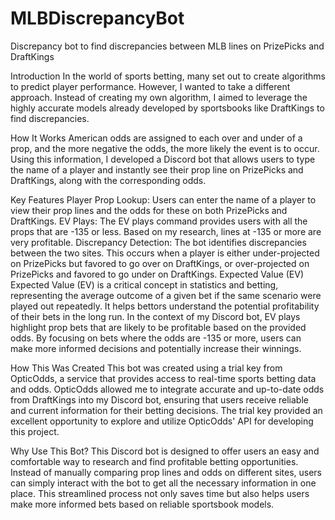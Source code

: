 # MLBDiscrepancyBot
Discrepancy bot to find discrepancies between MLB lines on PrizePicks and DraftKings

Introduction
In the world of sports betting, many set out to create algorithms to predict player performance. However, I wanted to take a different approach. Instead of creating my own algorithm, I aimed to leverage the highly accurate models already developed by sportsbooks like DraftKings to find discrepancies.

How It Works
American odds are assigned to each over and under of a prop, and the more negative the odds, the more likely the event is to occur. Using this information, I developed a Discord bot that allows users to type the name of a player and instantly see their prop line on PrizePicks and DraftKings, along with the corresponding odds.

Key Features
Player Prop Lookup: Users can enter the name of a player to view their prop lines and the odds for these on both PrizePicks and DraftKings.
EV Plays: The EV plays command provides users with all the props that are -135 or less. Based on my research, lines at -135 or more are very profitable.
Discrepancy Detection: The bot identifies discrepancies between the two sites. This occurs when a player is either under-projected on PrizePicks but favored to go over on DraftKings, or over-projected on PrizePicks and favored to go under on DraftKings.
Expected Value (EV)
Expected Value (EV) is a critical concept in statistics and betting, representing the average outcome of a given bet if the same scenario were played out repeatedly. It helps bettors understand the potential profitability of their bets in the long run. In the context of my Discord bot, EV plays highlight prop bets that are likely to be profitable based on the provided odds. By focusing on bets where the odds are -135 or more, users can make more informed decisions and potentially increase their winnings.

How This Was Created
This bot was created using a trial key from OpticOdds, a service that provides access to real-time sports betting data and odds. OpticOdds allowed me to integrate accurate and up-to-date odds from DraftKings into my Discord bot, ensuring that users receive reliable and current information for their betting decisions. The trial key provided an excellent opportunity to explore and utilize OpticOdds' API for developing this project.

Why Use This Bot?
This Discord bot is designed to offer users an easy and comfortable way to research and find profitable betting opportunities. Instead of manually comparing prop lines and odds on different sites, users can simply interact with the bot to get all the necessary information in one place. This streamlined process not only saves time but also helps users make more informed bets based on reliable sportsbook models.
